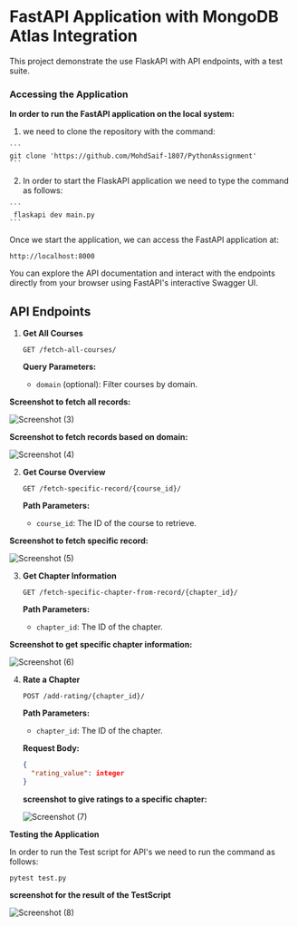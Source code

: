 # FastAPI Application with MongoDB Atlas Integration

This project demonstrate the use FlaskAPI with API endpoints, with a test suite.

### Accessing the Application

**In order to run the FastAPI application on the local system:**
  1. we need to clone the repository with the command:

    ```
    git clone 'https://github.com/MohdSaif-1807/PythonAssignment'
    ```
  2. In order to start the FlaskAPI application we need to type the command as follows:
     
    ```
     flaskapi dev main.py
    ```

Once we start the application, we can access the FastAPI application at:

```
http://localhost:8000
```

You can explore the API documentation and interact with the endpoints directly from your browser using FastAPI's interactive Swagger UI.

## API Endpoints

1. **Get All Courses**

   ```
   GET /fetch-all-courses/
   ```

   **Query Parameters:**
   - `domain` (optional): Filter courses by domain.
  
  **Screenshot to fetch all records:**

  ![Screenshot (3)](https://github.com/user-attachments/assets/f285d227-79ab-472d-aa8d-8699cda34760)

  **Screenshot to fetch records based on domain:**
  
  ![Screenshot (4)](https://github.com/user-attachments/assets/f5c685c7-99d4-4ab9-84e6-cfafa84dc894)


2. **Get Course Overview**

   ```
   GET /fetch-specific-record/{course_id}/
   ```

   **Path Parameters:**
   - `course_id`: The ID of the course to retrieve.

  **Screenshot to fetch specific record:**

  ![Screenshot (5)](https://github.com/user-attachments/assets/f3b748fd-11eb-441e-a9b2-282bff99870c)


3. **Get Chapter Information**

   ```
   GET /fetch-specific-chapter-from-record/{chapter_id}/
   ```

   **Path Parameters:**
   - `chapter_id`: The ID of the chapter.

  **Screenshot to get specific chapter information:**
  
  ![Screenshot (6)](https://github.com/user-attachments/assets/b34d53c3-02e4-49a4-ab26-02c51794a276)


4. **Rate a Chapter**

   ```
   POST /add-rating/{chapter_id}/
   ```

   **Path Parameters:**
   - `chapter_id`: The ID of the chapter.

   **Request Body:**

   ```json
   {
     "rating_value": integer
   }
   ```

   **screenshot to give ratings to a specific chapter:**
   
   ![Screenshot (7)](https://github.com/user-attachments/assets/b6c8153b-f40b-4545-8d93-53655acdc50a)


**Testing the Application**

In order to run the Test script for API's we need to run the command as follows:

  ```
  pytest test.py
  ```
**screenshot for the result of the TestScript**

![Screenshot (8)](https://github.com/user-attachments/assets/e483fcc0-7b5f-45fc-a19a-7eb6af0555ad)




